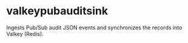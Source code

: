 # valkeypubauditsink

Ingests Pub/Sub audit JSON events and synchronizes the records into Valkey (Redis).
